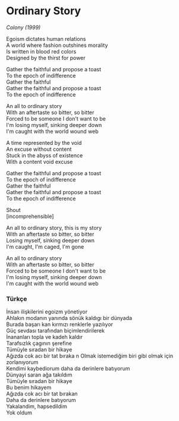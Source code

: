 # Ordinary Story

*Colony (1999)*

Egoism dictates human relations  
A world where fashion outshines morality  
Is written in blood red colors  
Designed by the thirst for power  

Gather the faithful and propose a toast  
To the epoch of indifference  
Gather the faithful  
Gather the faithful and propose a toast  
To the epoch of indifference  

An all to ordinary story  
With an aftertaste so bitter, so bitter  
Forced to be someone I don't want to be  
I'm losing myself, sinking deeper down  
I'm caught with the world wound web  

A time represented by the void  
An excuse without content  
Stuck in the abyss of existence  
With a content void excuse

Gather the faithful and propose a toast  
To the epoch of indifference  
Gather the faithful  
Gather the faithful and propose a toast  
To the epoch of indifference  

Shout  
[incomprehensible]  

An all to ordinary story, this is my story  
With an aftertaste so bitter, so bitter  
Losing myself, sinking deeper down  
I'm caught, I'm caged, I'm gone  

An all to ordinary story  
With an aftertaste so bitter, so bitter  
Forced to be someone I don't want to be  
I'm losing myself, sinking deeper down  
I'm caught with the world wound web  


### Türkçe

İnsan ilişkilerini egoizm yönetiyor  
Ahlakın modanın yanında sönük kaldıgı bir dünyada  
Burada başarı kan kırmızı renklerle yazılıyor  
Güç sevdası tarafından biçimlendirilerek  
İnananları topla ve kadeh kaldır  
Tarafsızlık çagının şerefine  
Tümüyle sıradan bir hikaye  
Ağızda cok acı bir tat bıraka  n
Olmak istemediğim biri gibi olmak için zorlanıyorum  
Kendimi kaybediorum daha da derinlere batıyorum  
Dünyayi saran ağa takıldım  
Tümüyle sıradan bir hikaye  
Bu benim hikayem  
Ağızda cok acı bir tat bırakan  
Daha da derinlere batıyorum  
Yakalandim, hapsedildim  
Yok oldum  
